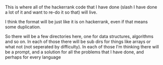 This is where all of the hackerrank code that I have done (slash I have done a lot of it and want to re-do it so that) will live.

I think the format will be just like it is on hackerrank, even if that means some duplication. 

So there will be a few directories here, one for data structures, algorithms and so on.
In each of those there will be sub dirs for things like arrays or what not (not seperated by difficulty).
In each of those I'm thinking there will be a prompt, and a solution for all the problems that I have done, and perhaps for every language

